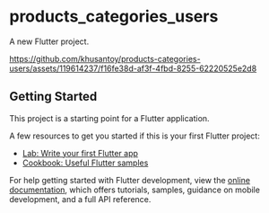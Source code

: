 # products_categories_users

A new Flutter project.


https://github.com/khusantoy/products-categories-users/assets/119614237/f16fe38d-af3f-4fbd-8255-62220525e2d8


## Getting Started

This project is a starting point for a Flutter application.

A few resources to get you started if this is your first Flutter project:

- [Lab: Write your first Flutter app](https://docs.flutter.dev/get-started/codelab)
- [Cookbook: Useful Flutter samples](https://docs.flutter.dev/cookbook)

For help getting started with Flutter development, view the
[online documentation](https://docs.flutter.dev/), which offers tutorials,
samples, guidance on mobile development, and a full API reference.

